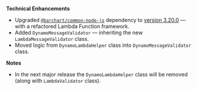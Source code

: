 **Technical Enhancements**

* Upgraded [`@barchart/common-node-js`](https://github.com/barchart/common-node-js) dependency to [version 3.20.0](https://github.com/barchart/common-node-js/releases/tag/3.20.0) — with a refactored Lambda Function framework.
* Added `DynamoMessageValidator` — inheriting the new `LambdaMessageValidator` class.
* Moved logic from `DynamoLambdaHelper` class into `DynamoMessageValidator` class.

**Notes**

* In the next major release the `DynamoLambdaHelper` class will be removed (along with `LambdaValidator` class).